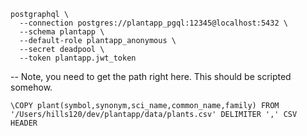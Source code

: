 


```
postgraphql \
  --connection postgres://plantapp_pgql:12345@localhost:5432 \
  --schema plantapp \
  --default-role plantapp_anonymous \
  --secret deadpool \
  --token plantapp.jwt_token
```



-- Note, you need to get the path right here. This should be scripted somehow.

```
\COPY plant(symbol,synonym,sci_name,common_name,family) FROM '/Users/hills120/dev/plantapp/data/plants.csv' DELIMITER ',' CSV HEADER
```

